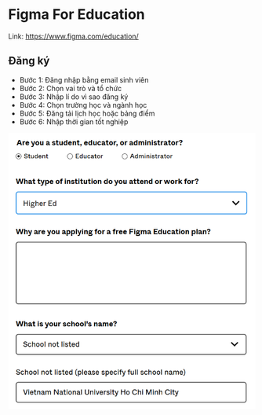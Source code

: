 # Figma For Education

Link: https://www.figma.com/education/

## Đăng ký

- Bước 1: Đăng nhập bằng email sinh viên
- Bước 2: Chọn vai trò và tổ chức
- Bước 3: Nhập lí do vì sao đăng ký
- Bước 4: Chọn trường học và ngành học
- Bước 5: Đăng tải lịch học hoặc bảng điểm
- Bước 6: Nhập thời gian tốt nghiệp

![alt text](images/image-4.png)


